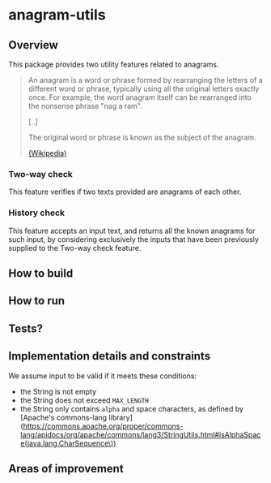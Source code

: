 # anagram-utils

## Overview

This package provides two utility features related to anagrams.

> An anagram is a word or phrase formed by rearranging the letters of a different word or phrase, typically using all 
> the original letters exactly once. For example, the word anagram itself can be rearranged into the nonsense 
> phrase "nag a ram".
> 
> [..]
> 
> The original word or phrase is known as the subject of the anagram.
> 
> [(Wikipedia)](https://en.wikipedia.org/wiki/Anagram)
 
### Two-way check

This feature verifies if two texts provided are anagrams of each other.

### History check

This feature accepts an input text, and returns all the known anagrams for such input, by considering exclusively 
the inputs that have been previously supplied to the Two-way check feature.

## How to build

## How to run

## Tests?

## Implementation details and constraints

We assume input to be valid if it meets these conditions:

- the String is not empty
- the String does not exceed `MAX_LENGTH`
- the String only contains `alpha` and space characters, as defined by [Apache's commons-lang library](https://commons.apache.org/proper/commons-lang/apidocs/org/apache/commons/lang3/StringUtils.html#isAlphaSpace(java.lang.CharSequence\))

## Areas of improvement